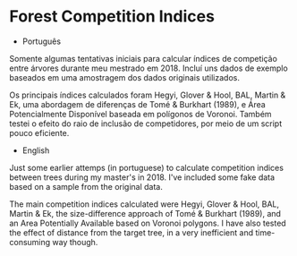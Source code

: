 # Forest Competition Indices

* Português
 
 Somente algumas tentativas iniciais para calcular índices de competição entre árvores durante meu mestrado em 2018. Incluí uns dados de exemplo baseados em uma amostragem dos dados originais utilizados.
 
 Os principais índices calculados foram Hegyi, Glover & Hool, BAL, Martin & Ek, uma abordagem de diferenças de Tomé & Burkhart (1989), e Área Potencialmente Disponível baseada em polígonos de Voronoi. Também testei o efeito do raio de inclusão de competidores, por meio de um script pouco eficiente.
 
 
 * English
 
 Just some earlier attemps (in portuguese) to calculate competition indices between trees during my master's in 2018. I've included some fake data based on a sample from the original data. 
 
 The main competition indices calculated were Hegyi, Glover & Hool, BAL, Martin & Ek, the size-difference approach of Tomé & Burkhart (1989), and an Area Potentially Available based on Voronoi polygons. I have also tested the effect of distance from the target tree, in a very inefficient and time-consuming way though.
